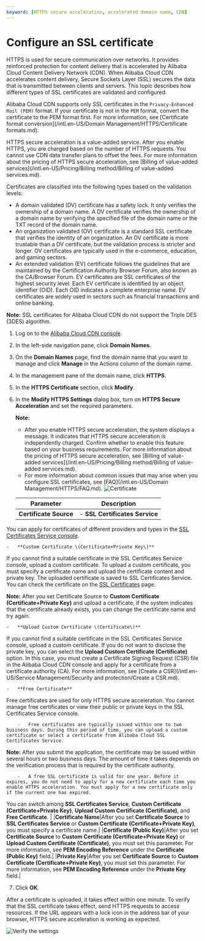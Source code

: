 ```yaml
---
keyword: [HTTPS secure acceleration, accelerated domain name, CDN]
---
```


# Configure an SSL certificate

HTTPS is used for secure communication over networks. It provides reinforced protection for content delivery that is accelerated by Alibaba Cloud Content Delivery Network \(CDN\). When Alibaba Cloud CDN accelerates content delivery, Secure Sockets Layer \(SSL\) secures the data that is transmitted between clients and servers. This topic describes how different types of SSL certificates are validated and configured.

Alibaba Cloud CDN supports only SSL certificates in the `Privacy-Enhanced Mail (PEM)` format. If your certificate is not in the `PEM` format, convert the certificate to the PEM format first. For more information, see [Certificate format conversion](/intl.en-US/Domain Management/HTTPS/Certificate formats.md).

HTTPS secure acceleration is a value-added service. After you enable HTTPS, you are charged based on the number of HTTPS requests. You cannot use CDN data transfer plans to offset the fees. For more information about the pricing of HTTPS secure acceleration, see [Billing of value-added services](/intl.en-US/Pricing/Billing method/Billing of value-added services.md).

Certificates are classified into the following types based on the validation levels:

-   A domain validated \(DV\) certificate has a safety lock. It only verifies the ownership of a domain name. A DV certificate verifies the ownership of a domain name by verifying the specified file of the domain name or the TXT record of the domain name.
-   An organization validated \(OV\) certificate is a standard SSL certificate that verifies the identity of an organization. An OV certificate is more trustable than a DV certificate, but the validation process is stricter and longer. OV certificates are typically used in the e-commerce, education, and gaming sectors.
-   An extended validation \(EV\) certificate follows the guidelines that are maintained by the Certification Authority Browser Forum, also known as the CA/Browser Forum. EV certificates are SSL certificates of the highest security level. Each EV certificate is identified by an object identifier \(OID\). Each OID indicates a complete enterprise name. EV certificates are widely used in sectors such as financial transactions and online banking.

**Note:** SSL certificates for Alibaba Cloud CDN do not support the Triple DES \(3DES\) algorithm.

1.  Log on to the [Alibaba Cloud CDN console](https://cdn.console.aliyun.com).

2.  In the left-side navigation pane, click **Domain Names**.

3.  On the **Domain Names** page, find the domain name that you want to manage and click **Manage** in the Actions column of the domain name.

4.  In the management pane of the domain name, click **HTTPS**.

5.  In the **HTTPS Certificate** section, click **Modify**.

6.  In the **Modify HTTPS Settings** dialog box, turn on **HTTPS Secure Acceleration** and set the required parameters.

    **Note:**

    -   After you enable HTTPS secure acceleration, the system displays a message. It indicates that HTTPS secure acceleration is independently charged. Confirm whether to enable this feature based on your business requirements. For more information about the pricing of HTTPS secure acceleration, see [Billing of value-added services](/intl.en-US/Pricing/Billing method/Billing of value-added services.md).
    -   For more information about common issues that may arise when you configure SSL certificates, see [FAQ](/intl.en-US/Domain Management/HTTPS/FAQ.md).
    ![Certificate](https://static-aliyun-doc.oss-accelerate.aliyuncs.com/assets/img/en-US/3325924061/p93720.png)

    |Parameter|Description|
    |---------|-----------|
    |**Certificate Source**|    -   **SSL Certificates Service**

You can apply for certificates of different providers and types in the [SSL Certificates Service console](https://yundun.console.aliyun.com/?spm=5176.8232292.domaindetail.24.9498142fSMfoJd&p=cas#/cas/home).

    -   **Custom Certificate \(Certificate+Private Key\)**

If you cannot find a suitable certificate in the SSL Certificates Service console, upload a custom certificate. To upload a custom certificate, you must specify a certificate name and upload the certificate content and private key. The uploaded certificate is saved to SSL Certificates Service. You can check the certificate on the [SSL Certificates](https://yundun.console.aliyun.com/?spm=5176.2020520110.all.12.16df56a1u1IhI6&p=cas#/cas/home) page.

**Note:** After you set Certificate Source to **Custom Certificate \(Certificate+Private Key\)** and upload a certificate, if the system indicates that the certificate already exists, you can change the certificate name and try again.

    -   **Upload Custom Certificate \(Certificate\)**

If you cannot find a suitable certificate in the SSL Certificates Service console, upload a custom certificate. If you do not want to disclose the private key, you can select the **Upload Custom Certificate \(Certificate\)** option. In this case, you must create a Certificate Signing Request \(CSR\) file in the Alibaba Cloud CDN console and apply for a certificate from a certificate authority \(CA\). For more information, see [Create a CSR](/intl.en-US/Service Management/Security and protection/Create a CSR.md).

    -   **Free Certificate**

Free certificates are used for only HTTPS secure acceleration. You cannot manage free certificates or view their public or private keys in the SSL Certificates Service console.

        -   Free certificates are typically issued within one to two business days. During this period of time, you can upload a custom certificate or select a certificate from Alibaba Cloud SSL Certificates Service.

**Note:** After you submit the application, the certificate may be issued within several hours or two business days. The amount of time it takes depends on the verification process that is required by the certificate authority.

        -   A free SSL certificate is valid for one year. Before it expires, you do not need to apply for a new certificate each time you enable HTTPS acceleration. You must apply for a new certificate only if the current one has expired.
You can switch among **SSL Certificates Service**, **Custom Certificate \(Certificate+Private Key\)**, **Upload Custom Certificate \(Certificate\)**, and **Free Certificate**. |
    |**Certificate Name**|After you set **Certificate Source** to **SSL Certificates Service** or **Custom Certificate \(Certificate+Private Key\)**, you must specify a certificate name.|
    |**Certificate \(Public Key\)**|After you set **Certificate Source** to **Custom Certificate \(Certificate+Private Key\)** or **Upload Custom Certificate \(Certificate\)**, you must set this parameter. For more information, see **PEM Encoding Reference** under the **Certificate \(Public Key\)** field.|
    |**Private Key**|After you set **Certificate Source** to **Custom Certificate \(Certificate+Private Key\)**, you must set this parameter. For more information, see **PEM Encoding Reference** under the **Private Key** field.|

7.  Click **OK**.


After a certificate is uploaded, it takes effect within one minute. To verify that the SSL certificate takes effect, send HTTPS requests to access resources. If the URL appears with a lock icon in the address bar of your browser, HTTPS secure acceleration is working as expected.

![Verify the settings](https://static-aliyun-doc.oss-accelerate.aliyuncs.com/assets/img/en-US/7946219951/p3701.png)

